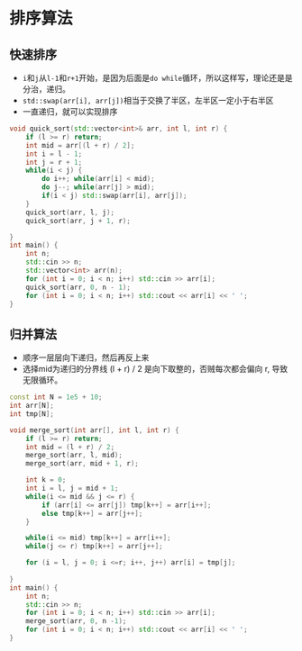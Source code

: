 # 排序算法

## 快速排序

- `i`和`j`从`l-1`和`r+1`开始，是因为后面是`do while`循环，所以这样写，理论还是是分治，递归。
- `std::swap(arr[i], arr[j])`相当于交换了半区，左半区一定小于右半区
- 一直递归，就可以实现排序

```c++
void quick_sort(std::vector<int>& arr, int l, int r) {
    if (l >= r) return;
    int mid = arr[(l + r) / 2];
    int i = l - 1;
    int j = r + 1;
    while(i < j) {
        do i++; while(arr[i] < mid);
        do j--; while(arr[j] > mid);
        if(i < j) std::swap(arr[i], arr[j]);
    }
    quick_sort(arr, l, j);
    quick_sort(arr, j + 1, r);

}
int main() {
    int n;
    std::cin >> n;
    std::vector<int> arr(n);
    for (int i = 0; i < n; i++) std::cin >> arr[i];
    quick_sort(arr, 0, n - 1);
    for (int i = 0; i < n; i++) std::cout << arr[i] << ' ';
}
```

## 归并算法

- 顺序一层层向下递归，然后再反上来
- 选择mid为递归的分界线 (l + r) / 2 是向下取整的，否贼每次都会偏向 r, 导致无限循环。

```c++
const int N = 1e5 + 10;
int arr[N];
int tmp[N];

void merge_sort(int arr[], int l, int r) {
    if (l >= r) return;
    int mid = (l + r) / 2;
    merge_sort(arr, l, mid);
    merge_sort(arr, mid + 1, r);

    int k = 0;
    int i = l, j = mid + 1;
    while(i <= mid && j <= r) {
        if (arr[i] <= arr[j]) tmp[k++] = arr[i++];
        else tmp[k++] = arr[j++];
    }

    while(i <= mid) tmp[k++] = arr[i++];
    while(j <= r) tmp[k++] = arr[j++];

    for (i = l, j = 0; i <=r; i++, j++) arr[i] = tmp[j];
    
}
int main() {
    int n;
    std::cin >> n;
    for (int i = 0; i < n; i++) std::cin >> arr[i];
    merge_sort(arr, 0, n -1);
    for (int i = 0; i < n; i++) std::cout << arr[i] << ' ';
}
```